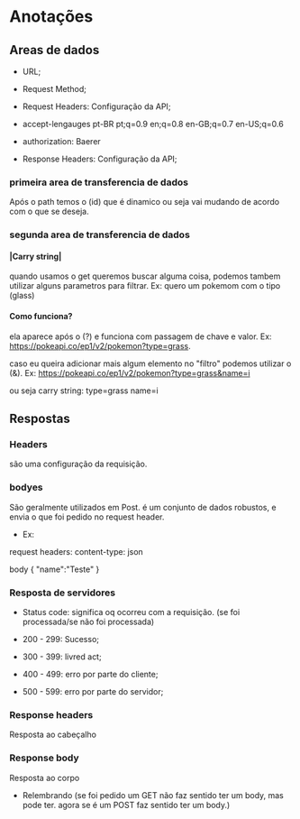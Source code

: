 # Anotações

## Areas de dados
* URL;
* Request Method;

* Request Headers:
Configuração da API;
- accept-lengauges
pt-BR
pt;q=0.9
en;q=0.8
en-GB;q=0.7
en-US;q=0.6

* authorization: Baerer

* Response Headers:
Configuração da API;

### primeira area de transferencia de dados
Após o path temos o (id) que é dinamico ou seja vai mudando de acordo com o que se deseja.

### segunda area de transferencia de dados
#### |Carry string|

quando usamos o get queremos buscar alguma coisa, podemos tambem utilizar alguns parametros para filtrar.
Ex: quero um pokemom com o tipo (glass)

#### Como funciona?

ela aparece após o (?) e funciona com passagem de chave e valor.
Ex: https://pokeapi.co/ep1/v2/pokemon?type=grass.

caso eu queira adicionar mais algum elemento no "filtro" podemos utilizar o (&).
Ex: https://pokeapi.co/ep1/v2/pokemon?type=grass&name=i

ou seja carry string: 
type=grass
name=i

## Respostas

### Headers
são uma configuração da requisição.

### bodyes
São geralmente utilizados em Post. é um conjunto de dados robustos, e envia o que foi pedido no request header.

* Ex:

request headers: content-type: json

body {
    "name":"Teste"
}

### Resposta de servidores
* Status code: significa oq ocorreu com a requisição. (se foi processada/se não foi processada)

* 200 - 299: Sucesso;
* 300 - 399: livred act;
* 400 - 499: erro por parte do cliente;
* 500 - 599: erro por parte do servidor;

### Response headers
Resposta ao cabeçalho
### Response body
Resposta ao corpo
* Relembrando 
(se foi pedido um GET não faz sentido ter um body, mas pode ter. 
agora se é um POST faz sentido ter um body.)